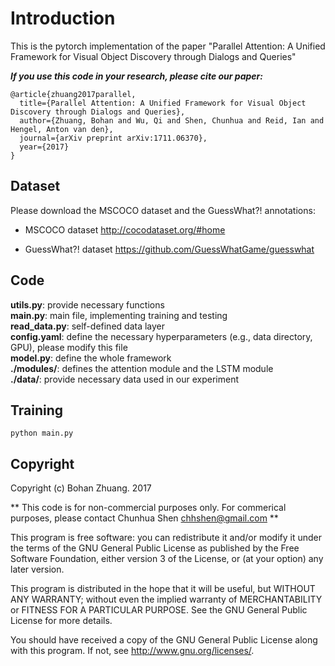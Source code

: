 # Introduction
This is the pytorch implementation of the paper "Parallel Attention: A Unified Framework for Visual Object Discovery through Dialogs and Queries"


***If you use this code in your research, please cite our paper:***

```
@article{zhuang2017parallel,
  title={Parallel Attention: A Unified Framework for Visual Object Discovery through Dialogs and Queries},
  author={Zhuang, Bohan and Wu, Qi and Shen, Chunhua and Reid, Ian and Hengel, Anton van den},
  journal={arXiv preprint arXiv:1711.06370},
  year={2017}
}
```

## Dataset
Please download the MSCOCO dataset and the GuessWhat?! annotations:

* MSCOCO dataset http://cocodataset.org/#home

* GuessWhat?! dataset https://github.com/GuessWhatGame/guesswhat


## Code

__utils.py__: provide necessary functions  
__main.py__: main file, implementing training and testing          
__read_data.py__: self-defined data layer  
__config.yaml__: define the necessary hyperparameters (e.g., data directory, GPU), please modify this file  
**model.py**: define the whole framework    
**./modules/**: defines the attention module and the LSTM module    
**./data/**: provide necessary data used in our experiment    
  

## Training

```
python main.py

```


## Copyright

Copyright (c) Bohan Zhuang. 2017

** This code is for non-commercial purposes only. For commerical purposes,
please contact Chunhua Shen <chhshen@gmail.com> **

This program is free software: you can redistribute it and/or modify
    it under the terms of the GNU General Public License as published by
    the Free Software Foundation, either version 3 of the License, or
    (at your option) any later version.

This program is distributed in the hope that it will be useful,
    but WITHOUT ANY WARRANTY; without even the implied warranty of
    MERCHANTABILITY or FITNESS FOR A PARTICULAR PURPOSE.  See the
    GNU General Public License for more details.

You should have received a copy of the GNU General Public License
    along with this program.  If not, see <http://www.gnu.org/licenses/>.

